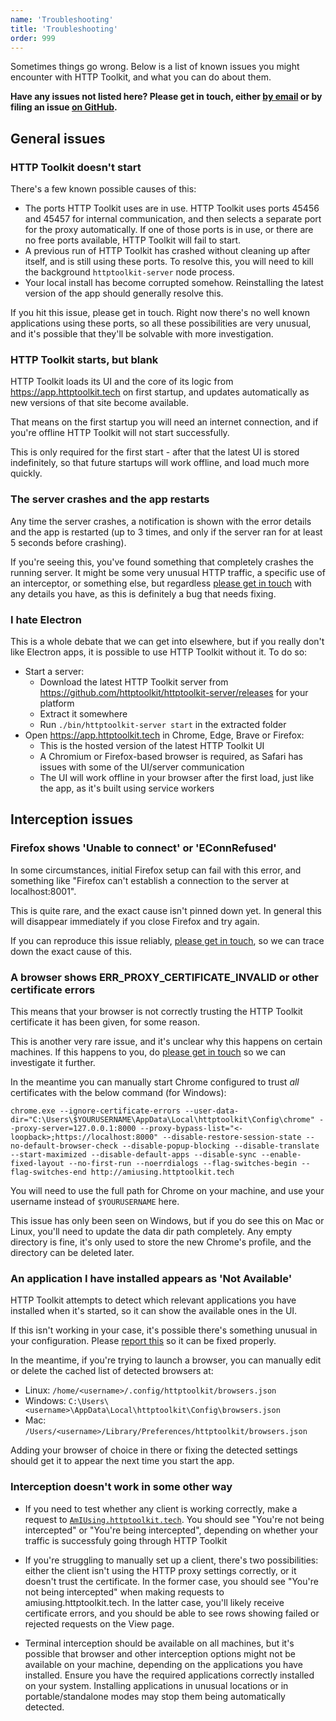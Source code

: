 ```yaml
---
name: 'Troubleshooting'
title: 'Troubleshooting'
order: 999
---
```


Sometimes things go wrong. Below is a list of known issues you might encounter with HTTP Toolkit, and what you can do about them.

**Have any issues not listed here? Please get in touch, either [by email](/contact/) or by filing an issue [on GitHub](https://github.com/httptoolkit/feedback/issues/new).**

## General issues

### HTTP Toolkit doesn't start

There's a few known possible causes of this:

* The ports HTTP Toolkit uses are in use. HTTP Toolkit uses ports 45456 and 45457 for internal communication, and then selects a separate port for the proxy automatically. If one of those ports is in use, or there are no free ports available, HTTP Toolkit will fail to start.
* A previous run of HTTP Toolkit has crashed without cleaning up after itself, and is still using these ports. To resolve this, you will need to kill the background `httptoolkit-server` node process.
* Your local install has become corrupted somehow. Reinstalling the latest version of the app should generally resolve this.

If you hit this issue, please get in touch. Right now there's no well known applications using these ports, so all these possibilities are very unusual, and it's possible that they'll be solvable with more investigation.

### HTTP Toolkit starts, but blank

HTTP Toolkit loads its UI and the core of its logic from https://app.httptoolkit.tech on first startup, and updates automatically as new versions of that site become available.

That means on the first startup you will need an internet connection, and if you're offline HTTP Toolkit will not start successfully.

This is only required for the first start - after that the latest UI is stored indefinitely, so that future startups will work offline, and load much more quickly.

### The server crashes and the app restarts

Any time the server crashes, a notification is shown with the error details and the app is restarted (up to 3 times, and only if the server ran for at least 5 seconds before crashing).

If you're seeing this, you've found something that completely crashes the running server. It might be some very unusual HTTP traffic, a specific use of an interceptor, or something else, but regardless [please get in touch](/contact/) with any details you have, as this is definitely a bug that needs fixing.

### I hate Electron

This is a whole debate that we can get into elsewhere, but if you really don't like Electron apps, it is possible to use HTTP Toolkit without it. To do so:

* Start a server:
    * Download the latest HTTP Toolkit server from https://github.com/httptoolkit/httptoolkit-server/releases for your platform
    * Extract it somewhere
    * Run `./bin/httptoolkit-server start` in the extracted folder
* Open https://app.httptoolkit.tech in Chrome, Edge, Brave or Firefox:
    * This is the hosted version of the latest HTTP Toolkit UI
    * A Chromium or Firefox-based browser is required, as Safari has issues with some of the UI/server communication
    * The UI will work offline in your browser after the first load, just like the app, as it's built using service workers

## Interception issues

### Firefox shows 'Unable to connect' or 'EConnRefused'

In some circumstances, initial Firefox setup can fail with this error, and something like "Firefox can't establish a connection to the server at localhost:8001".

This is quite rare, and the exact cause isn't pinned down yet. In general this will disappear immediately if you close Firefox and try again.

If you can reproduce this issue reliably, [please get in touch](/contact/), so we can trace down the exact cause of this.

### A browser shows ERR\_PROXY\_CERTIFICATE\_INVALID or other certificate errors

This means that your browser is not correctly trusting the HTTP Toolkit certificate it has been given, for some reason.

This is another very rare issue, and it's unclear why this happens on certain machines. If this happens to you, do [please get in touch](/contact/) so we can investigate it further.

In the meantime you can manually start Chrome configured to trust _all_ certificates with the below command (for Windows):

```
chrome.exe --ignore-certificate-errors --user-data-dir="C:\Users\$YOURUSERNAME\AppData\Local\httptoolkit\Config\chrome" --proxy-server=127.0.0.1:8000 --proxy-bypass-list="<-loopback>;https://localhost:8000" --disable-restore-session-state --no-default-browser-check --disable-popup-blocking --disable-translate --start-maximized --disable-default-apps --disable-sync --enable-fixed-layout --no-first-run --noerrdialogs --flag-switches-begin --flag-switches-end http://amiusing.httptoolkit.tech
```

You will need to use the full path for Chrome on your machine, and use your username instead of `$YOURUSERNAME` here.

This issue has only been seen on Windows, but if you do see this on Mac or Linux, you'll need to update the data dir path completely. Any empty directory is fine, it's only used to store the new Chrome's profile, and the directory can be deleted later.

### An application I have installed appears as 'Not Available'

HTTP Toolkit attempts to detect which relevant applications you have installed when it's started, so it can show the available ones in the UI.

If this isn't working in your case, it's possible there's something unusual in your configuration. Please [report this](/contact/) so it can be fixed properly.

In the meantime, if you're trying to launch a browser, you can manually edit or delete the cached list of detected browsers at:

* Linux: `/home/<username>/.config/httptoolkit/browsers.json`
* Windows: `C:\Users\<username>\AppData\Local\httptoolkit\Config\browsers.json`
* Mac: `/Users/<username>/Library/Preferences/httptoolkit/browsers.json`

Adding your browser of choice in there or fixing the detected settings should get it to appear the next time you start the app.

### Interception doesn't work in some other way

* If you need to test whether any client is working correctly, make a request to [`AmIUsing.httptoolkit.tech`](https://amiusing.httptoolkit.tech). You should see "You're not being intercepted" or "You're being intercepted", depending on whether your traffic is successfuly going through HTTP Toolkit

* If you're struggling to manually set up a client, there's two possibilities: either the client isn't using the HTTP proxy settings correctly, or it doesn't trust the certificate. In the former case, you should see "You're not being intercepted" when making requests to amiusing.httptoolkit.tech. In the latter case, you'll likely receive certificate errors, and you should be able to see rows showing failed or rejected requests on the View page.

* Terminal interception should be available on all machines, but it's possible that browser and other interception options might not be available on your machine, depending on the applications you have installed. Ensure you have the required applications correctly installed on your system. Installing applications in unusual locations or in portable/standalone modes may stop them being automatically detected.
